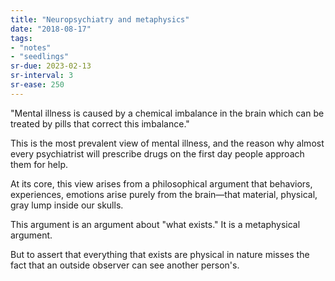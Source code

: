 ```yaml
---
title: "Neuropsychiatry and metaphysics"
date: "2018-08-17"
tags:
- "notes"
- "seedlings"
sr-due: 2023-02-13
sr-interval: 3
sr-ease: 250
---
```


"Mental illness is caused by a chemical imbalance in the brain which can be treated by pills that correct this imbalance."

This is the most prevalent view of mental illness, and the reason why almost every psychiatrist will prescribe drugs on the first day people approach them for help.

At its core, this view arises from a philosophical argument that behaviors, experiences, emotions arise purely from the brain—that material, physical, gray lump inside our skulls.

This argument is an argument about "what exists." It is a metaphysical argument.

But to assert that everything that exists are physical in nature misses the fact that an outside observer can see another person's.